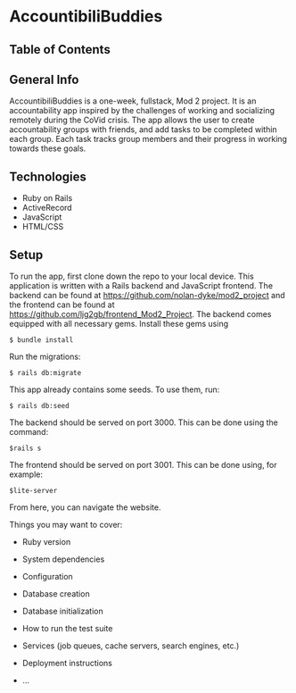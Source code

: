 # AccountibiliBuddies

## Table of Contents

## General Info

AccountibiliBuddies is a one-week, fullstack, Mod 2 project. It is an accountability app inspired by the challenges of working and socializing remotely during the CoVid crisis. The app allows the user to create accountability groups with friends, and add tasks to be completed within each group. Each task tracks group members and their progress in working towards these goals. 

## Technologies

* Ruby on Rails 
* ActiveRecord
* JavaScript
* HTML/CSS 

## Setup

To run the app, first clone down the repo to your local device. This application is written with a Rails backend and JavaScript frontend. The backend can be found at https://github.com/nolan-dyke/mod2_project and the frontend can be found at https://github.com/ljg2gb/frontend_Mod2_Project. The backend comes equipped with all necessary gems. Install these gems using 

`$ bundle install`

Run the migrations:

`$ rails db:migrate`

This app already contains some seeds. To use them, run:

`$ rails db:seed`

The backend should be served on port 3000. This can be done using the command:

`$rails s`
 
The frontend should be served on port 3001. This can be done using, for example: 

`$lite-server`

From here, you can navigate the website.




Things you may want to cover:

* Ruby version

* System dependencies

* Configuration

* Database creation

* Database initialization

* How to run the test suite

* Services (job queues, cache servers, search engines, etc.)

* Deployment instructions

* ...
